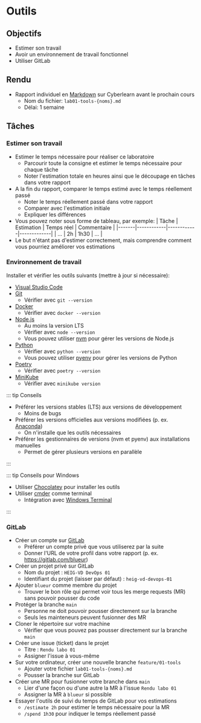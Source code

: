 # Outils

## Objectifs

- Estimer son travail
- Avoir un environnement de travail fonctionnel
- Utiliser GitLab

## Rendu

- Rapport individuel en [Markdown](https://fr.wikipedia.org/wiki/Markdown) sur Cyberlearn avant le prochain cours
  - Nom du fichier: `lab01-tools-{noms}.md`
  - Délai: 1 semaine

## Tâches

### Estimer son travail

- Estimer le temps nécessaire pour réaliser ce laboratoire
  - Parcourir toute la consigne et estimer le temps nécessaire pour chaque tâche
  - Noter l'estimation totale en heures ainsi que le découpage en tâches dans votre rapport
- A la fin du rapport, comparer le temps estimé avec le temps réellement passé
  - Noter le temps réellement passé dans votre rapport
  - Comparer avec l'estimation initiale
  - Expliquer les différences
- Vous pouvez noter sous forme de tableau, par exemple:
  | Tâche | Estimation | Temps réel | Commentaire |
  |-------|------------|------------|-------------|
  | ... | 2h | 1h30 | ... |
- Le but n'étant pas d'estimer correctement, mais comprendre comment vous pourriez améliorer vos estimations

### Environnement de travail

Installer et vérifier les outils suivants (mettre à jour si nécessaire):

- [Visual Studio Code](https://code.visualstudio.com/)
- [Git](https://git-scm.com/)
  - Vérifier avec `git --version`
- [Docker](https://www.docker.com/)
  - Vérifier avec `docker --version`
- [Node.js](https://nodejs.org/)
  - Au moins la version LTS
  - Vérifier avec `node --version`
  - Vous pouvez utiliser [nvm](https://github.com/nvm-sh/nvm) pour gérer les versions de Node.js
- [Python](https://www.python.org/)
  - Vérifier avec `python --version`
  - Vous pouvez utiliser [pyenv](https://github.com/pyenv/pyenv) pour gérer les versions de Python
- [Poetry](https://python-poetry.org/)
  - Vérifier avec `poetry --version`
- [MiniKube](https://minikube.sigs.k8s.io/docs/)
  - Vérifier avec `minikube version`

::: tip Conseils

- Préférer les versions stables (LTS) aux versions de développement
  - Moins de bugs
- Préférer les versions officielles aux versions modifiées (p. ex. [Anaconda](https://www.anaconda.com/))
  - On n'installe que les outils nécessaires
- Préférer les gestionnaires de versions (nvm et pyenv) aux installations manuelles
  - Permet de gérer plusieurs versions en parallèle

:::

::: tip Conseils pour Windows

- Utiliser [Chocolatey](https://chocolatey.org/) pour installer les outils
- Utiliser [cmder](https://cmder.app/) comme terminal
  - Intégration avec [Windows Terminal](https://medium.com/talpor/windows-terminal-cmder-%EF%B8%8F-573e6890d143)

:::

### GitLab

- Créer un compte sur [GitLab](https://gitlab.com/)
  - Préférer un compte privé que vous utiliserez par la suite
  - Donner l'URL de votre profil dans votre rapport (p. ex. https://gitlab.com/blueur)
- Créer un projet privé sur GitLab
  - Nom du projet : `HEIG-VD DevOps 01`
  - Identifiant du projet (laisser par défaut) : `heig-vd-devops-01`
- Ajouter `blueur` comme membre du projet
  - Trouver le bon rôle qui permet voir tous les merge requests (MR) sans pouvoir pousser du code
- Protéger la branche `main`
  - Personne ne doit pouvoir pousser directement sur la branche
  - Seuls les mainteneurs peuvent fusionner des MR
- Cloner le répertoire sur votre machine
  - Vérifier que vous pouvez pas pousser directement sur la branche `main`
- Créer une issue (ticket) dans le projet
  - Titre : `Rendu labo 01`
  - Assigner l'issue à vous-même
- Sur votre ordinateur, créer une nouvelle branche `feature/01-tools`
  - Ajouter votre fichier `lab01-tools-{noms}.md`
  - Pousser la branche sur GitLab
- Créer une MR pour fusionner votre branche dans `main`
  - Lier d'une façon ou d'une autre la MR à l'issue `Rendu labo 01`
  - Assigner la MR à `blueur` si possible
- Essayer l'outils de suivi du temps de GitLab pour vos estimations
  - `/estimate 2h` pour estimer le temps nécessaire pour la MR
  - `/spend 1h30` pour indiquer le temps réellement passé
